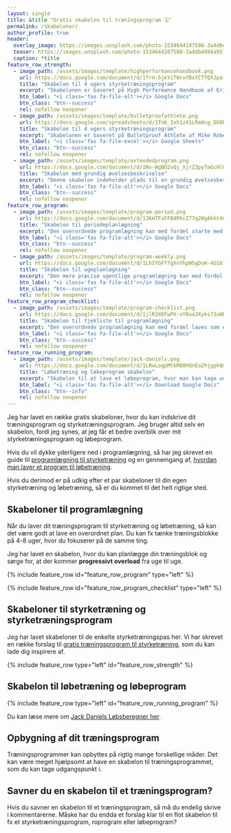 ```yaml
---
layout: single
title: &title "Gratis skabelon til træningsprogram 🗓"
permalink: /skabeloner/
author_profile: true
header:
  overlay_image: https://images.unsplash.com/photo-1534644107580-3a4dbd494a95?ixlib=rb-1.2.1&ixid=eyJhcHBfaWQiOjEyMDd9&auto=format&fit=crop&h=630&w=1200&q=10
  teaser: https://images.unsplash.com/photo-1534644107580-3a4dbd494a95?ixlib=rb-1.2.1&ixid=eyJhcHBfaWQiOjEyMDd9&auto=format&fit=crop&h=300&w=400&q=10
  caption: *title
feature_row_strength:
  - image_path: /assets/images/template/highperformancehandbook.png
    url: https://docs.google.com/document/d/1frH-5jeYzTWrxYBxYCTfQXJpafpHj1PolM_L_0oqw6c/copy?usp=sharing
    title: "Skabelon til 4 ugers styrketræningsprogram"
    excerpt: "Skabelonen er baseret på High Performance Handbook af Eric Cressey og kan indeholde en fase med fire ugers styrketræningsprogram, hvor de samme øvelser bruges. Mulighed for at skrive sæt, reps, pause, tempo ind på forhånd. Jeg har også lavet en skabelon til [Google Sheets](https://docs.google.com/spreadsheets/d/1UxGo9W2Oe3smOx_m_VTEKyLQCHTmDuB84NEnxBjHy_4/copy?usp=sharing)."
    btn_label: "<i class='fas fa-file-alt'></i> Google Docs"
    btn_class: "btn--success"
    rel: nofollow noopener
  - image_path: /assets/images/template/bulletproofathlete.png
    url: https://docs.google.com/spreadsheets/d/1Tn6_Ixh1z41LRmOcg_DO8BxSyxR_VGoXWTUCitx0CbQ/copy?usp=sharingHj1PolM_L_0oqw6c/copy?usp=sharing
    title: "Skabelon til 4 ugers styrketræningsprogram"
    excerpt: "Skabelonen er baseret på Bulletproof Athlete af Mike Robertson og kan indeholde en fase med fire ugers styrketræningsprogram, hvor de samme øvelser bruges. Mulighed for at skrive sæt, reps, pause, tempo ind på forhånd. Indeholder de syv R-faser, som Mike Robertson bruger i sin programmering."
    btn_label: "<i class='fas fa-file-excel'></i> Google Sheets"
    btn_class: "btn--success"
    rel: nofollow noopener
  - image_path: /assets/images/template/extendedprogram.png
    url: https://docs.google.com/document/d/1Ns-WgBO2vQj_XjrZ3py7aGcHlUrt-zUAXtRlUS-I6Bw/copy?usp=sharing
    title: "Skabelon med grundig øvelsesbeskrivelse"
    excerpt: "Denne skabelon indeholder plads til en grundig øvelsesbeskrivelse og formål - og den fylder som udgangspunkt 2 sider."
    btn_label: "<i class='fas fa-file-alt'></i> Google Docs"
    btn_class: "btn--success"
    rel: nofollow noopener
feature_row_program:
  - image_path: /assets/images/template/program-period.png
    url: https://docs.google.com/document/d/13KmTFxFFB4RhcZ77q2WgAkht4CJDg6NqZA4HdPvRKvs/copy?usp=sharing
    title: "Skabelon til periodeplanlægning"
    excerpt: "Den overordnede programlægning kan med fordel starte med en overordnet faseopdeling. Det gør det mere enkelt at lave de efterfølgende mere præcise planer for de enkelte uger."
    btn_label: "<i class='fas fa-file-alt'></i> Google Docs"
    btn_class: "btn--success"
    rel: nofollow noopener
  - image_path: /assets/images/template/program-weekly.png
    url: https://docs.google.com/document/d/1LhIYGFf7gXeYhpWSgDuH-4G1b7fXHR2aMqPRmqIL3_E/copy?usp=sharing
    title: "Skabelon til ugeplanlægning"
    excerpt: "Den mere præcise ugentlige programlægning kan med fordel laves som en ugeplanlægning. Det gør det enkelt at holde et godt overblik."
    btn_label: "<i class='fas fa-file-alt'></i> Google Docs"
    btn_class: "btn--success"
    rel: nofollow noopener
feature_row_program_checklist:
  - image_path: /assets/images/template/program-checklist.png
    url: https://docs.google.com/document/d/1jlR3XKFwPX-vYBoa3Xyks73xWDjgHP5OjuohPH51UdU/copy?usp=sharing
    title: "Skabelon til tjekliste til programlægning"
    excerpt: "Den overordnede programlægning kan med fordel laves som en tjekliste. Det gør planlægningen mere fleksibel, og ved at stille mål for sin træning, så ender det hele ikke i dårlig samvittighed, fordi man ikke har nogen træningsplan."
    btn_label: "<i class='fas fa-file-alt'></i> Google Docs"
    btn_class: "btn--success"
    rel: nofollow noopener
feature_row_running_program:
  - image_path: /assets/images/template/jack-daniels.png
    url: https://docs.google.com/document/d/1LRwLogpMtkM88HQnEa2hjgpkQmOIPIM7TcnZGM-erlQ/copy
    title: "Løbetræning og løbeprogram skabelon"
    excerpt: "Skabelon til at lave et løbeprogram, hvor man kan tage udgangspunkt i Jack Daniels Running Formula og løbsberegner."
    btn_label: "<i class='fas fa-file-alt'></i> Download Google Docs"
    btn_class: "btn--info"
    rel: nofollow noopener
---
```


Jeg har lavet en række gratis skabeloner, hvor du kan indskrive dit træningsprogram og styrketræningsprogram. Jeg bruger altid selv en skabelon, fordi jeg synes, at jeg får et bedre overblik over mit styrketræningsprogram og løbeprogram.

Hvis du vil dykke yderligere ned i programlægning, så har jeg skrevet en guide til [programlægning til styrketræning](/traeningsprogram-programlaegning-styrketraening/) og en gennemgang af, [hvordan man laver et program til løbetræning](/artikel/kom-i-gang-med-loebetraeningen/).

Hvis du derimod er på udkig efter et par skabeloner til din egen styrketræning og løbetræning, så er du kommet til det helt rigtige sted.

## Skabeloner til programlægning

Når du laver dit træningsprogram til styrketræning og løbetræning, så kan det være godt at lave en overordnet plan. Du kan fx tænke træningsblokke på 4-8 uger, hvor du fokuserer på de samme ting.

Jeg har lavet en skabelon, hvor du kan planlægge din træningsblok og sørge for, at der kommer **progressivt overload** fra uge til uge.

{% include feature_row id="feature_row_program" type="left" %}

{% include feature_row id="feature_row_program_checklist" type="left" %}

## Skabeloner til styrketræning og styrketræningsprogram

Jeg har lavet skabeloner til de enkelte styrketræningspas her. Vi har skrevet en række forslag til [gratis træningsprogram til styrketræning](/styrketraeningsprogrammer/), som du kan lade dig inspirere af.

{% include feature_row type="left" id="feature_row_strength" %}

## Skabelon til løbetræning og løbeprogram

{% include feature_row type="left" id="feature_row_running_program" %}

Du kan læse mere om [Jack Daniels Løbsberegner her](/loebesiden-jack-daniels-loebeberegner/).

## Opbygning af dit træningsprogram

Træningsprogrammer kan opbyttes på rigtig mange forskellige måder. Det kan være meget hjælpsomt at have en skabelon til træningsprogrammet, som du kan tage udgangspunkt i.

## Savner du en skabelon til et træningsprogram?

Hvis du savner en skabelon til et træningsprogram, så må du endelig skrive i kommentarerne. Måske har du endda et forslag klar til en flot skabelon til fx et styrketræningsprogram, roprogram eller løbeprogram?
